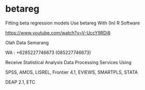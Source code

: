 # betareg
Fitting beta regression models Use betareg With (In) R Software

https://www.youtube.com/watch?v=V-UccY9RDj8

Olah Data Semarang

WA : +6285227746673 (085227746673)

Receive Statistical Analysis Data Processing Services Using

SPSS, AMOS, LISREL, Frontier 4.1, EVIEWS, SMARTPLS, STATA

DEAP 2.1, ETC
